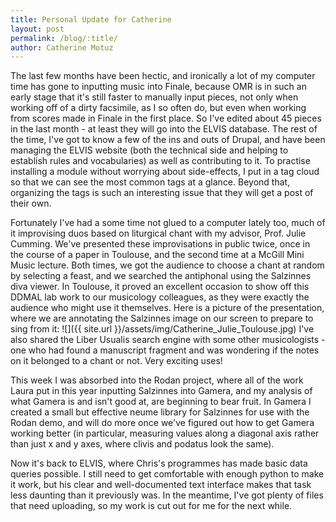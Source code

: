 ```yaml
---
title: Personal Update for Catherine
layout: post
permalink: /blog/:title/
author: Catherine Motuz
---
```

The last few months have been hectic, and ironically a lot of my computer time has gone to inputting music into Finale, because OMR is in such an early stage that it's still faster to manually input pieces, not only when working off of a dirty facsimile, as I so often do, but even when working from scores made in Finale in the first place. So I've edited about 45 pieces in the last month - at least they will go into the ELVIS database. The rest of the time, I've got to know a few of the ins and outs of Drupal, and have been managing the ELVIS website (both the technical side and helping to establish rules and vocabularies) as well as contributing to it. To practise installing a module without worrying about side-effects, I put in a tag cloud so that we can see the most common tags at a glance. Beyond that, organizing the tags is such an interesting issue that they will get a post of their own.

Fortunately I've had a some time not glued to a computer lately too, much of it improvising duos based on liturgical chant with my advisor, Prof. Julie Cumming. We've presented these improvisations in public twice, once in the course of a paper in Toulouse, and the second time at a McGill Mini Music lecture. Both times, we got the audience to choose a chant at random by selecting a feast, and we searched the antiphonal using the Salzinnes diva viewer. In Toulouse, it proved an excellent occasion to show off this DDMAL lab work to our musicology colleagues, as they were exactly the audience who might use it themselves. Here is a picture of the presentation, where we are annotating the Salzinnes image on our screen to prepare to sing from it:
![]({{ site.url }}/assets/img/Catherine_Julie_Toulouse.jpg)
I've also shared the Liber Usualis search engine with some other musicologists - one who had found a manuscript fragment and was wondering if the notes on it belonged to a chant or not. Very exciting uses!

This week I was absorbed into the Rodan project, where all of the work Laura put in this year inputting Salzinnes into Gamera, and my analysis of what Gamera is and isn't good at, are beginning to bear fruit. In Gamera I created a small but effective neume library for Salzinnes for use with the Rodan demo, and will do more once we've figured out how to get Gamera working better (in particular, measuring values along a diagonal axis rather than just x and y axes, where clivis and podatus look the same).

Now it's back to ELVIS, where Chris's programmes has made basic data queries possible. I still need to get comfortable with enough python to make it work, but his clear and well-documented text interface makes that task less daunting than it previously was. In the meantime, I've got plenty of files that need uploading, so my work is cut out for me for the next while.
